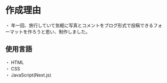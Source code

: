 # 作成理由
・ 年一回、旅行していて気軽に写真とコメントをブログ形式で投稿できるフォーマットを作ろうと思い、制作しました。

## 使用言語
・ HTML  
・ CSS  
・ JavaScript(Next.js)
